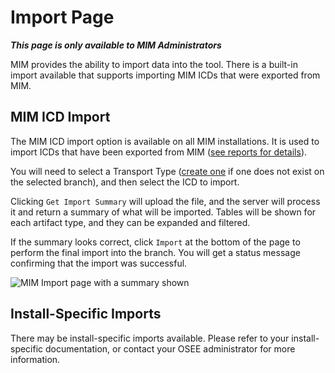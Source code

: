 # Import Page

**_This page is only available to MIM Administrators_**

MIM provides the ability to import data into the tool. There is a built-in import available that supports importing MIM ICDs that were exported from MIM.

## MIM ICD Import

The MIM ICD import option is available on all MIM installations. It is used to import ICDs that have been exported from MIM ([see reports for details](messaging/help/reports#mim-icd)).

You will need to select a Transport Type ([create one](messaging/help/transport-types) if one does not exist on the selected branch), and then select the ICD to import.

Clicking `Get Import Summary` will upload the file, and the server will process it and return a summary of what will be imported. Tables will be shown for each artifact type, and they can be expanded and filtered.

If the summary looks correct, click `Import` at the bottom of the page to perform the final import into the branch. You will get a status message confirming that the import was successful.

![MIM Import page with a summary shown](assets/images/mim/import/import-page.png)

## Install-Specific Imports

There may be install-specific imports available. Please refer to your install-specific documentation, or contact your OSEE administrator for more information.
